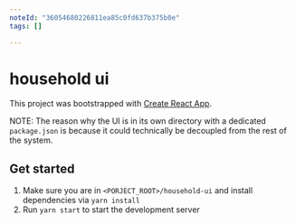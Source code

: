 ```yaml
---
noteId: "36054680226811ea85c0fd637b375b0e"
tags: []

---
```


# household ui
This project was bootstrapped with [Create React App](https://github.com/facebook/create-react-app).

NOTE: The reason why the UI is in its own directory with a dedicated `package.json` is because it could technically be decoupled from the rest of the system.

## Get started
1. Make sure you are in `<PORJECT_ROOT>/household-ui` and install dependencies via `yarn install`
2. Run `yarn start` to start the development server
